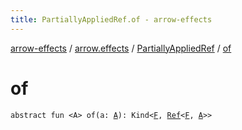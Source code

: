 ```yaml
---
title: PartiallyAppliedRef.of - arrow-effects
---
```


[arrow-effects](../../index.html) / [arrow.effects](../index.html) / [PartiallyAppliedRef](index.html) / [of](./of.html)

# of

`abstract fun <A> of(a: `[`A`](of.html#A)`): Kind<`[`F`](index.html#F)`, `[`Ref`](../-ref/index.html)`<`[`F`](index.html#F)`, `[`A`](of.html#A)`>>`